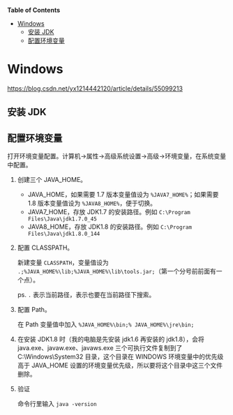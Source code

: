 <!-- markdown-toc start - Don't edit this section. Run M-x markdown-toc-generate-toc again -->
**Table of Contents**

- [Windows](#windows)
    - [安装 JDK](#安装-jdk)
    - [配置环境变量](#配置环境变量)

<!-- markdown-toc end -->


# Windows

<https://blog.csdn.net/yx1214442120/article/details/55099213>

## 安装 JDK


## 配置环境变量
打开环境变量配置。计算机→属性→高级系统设置→高级→环境变量，在系统变量中配置。

1. 创建三个 JAVA_HOME。
   - JAVA_HOME，如果需要 1.7 版本变量值设为 `%JAVA7_HOME%`；如果需要 1.8 版本变量值设为 `%JAVA8_HOME%`，便于切换。
   - JAVA7_HOME，存放 JDK1.7 的安装路径。例如 `C:\Program Files\Java\jdk1.7.0_45`
   - JAVA8_HOME，存放 JDK1.8 的安装路径。例如 `C:\Program Files\Java\jdk1.8.0_144`

2. 配置 CLASSPATH。

   新建变量 `CLASSPATH`，变量值设为 `.;%JAVA_HOME%\lib;%JAVA_HOME%\lib\tools.jar;`（第一个分号前前面有一个点）。
   
   ps. `.` 表示当前路径，表示也要在当前路径下搜索。

3. 配置 Path。

   在 Path 变量值中加入 `%JAVA_HOME%\bin;% JAVA_HOME%\jre\bin;`

4. 在安装 JDK1.8 时（我的电脑是先安装 jdk1.6 再安装的 jdk1.8），会将 java.exe、javaw.exe、javaws.exe 三个可执行文件复制到了 C:\Windows\System32 目录，这个目录在 WINDOWS 环境变量中的优先级高于 JAVA_HOME 设置的环境变量优先级，所以要将这个目录中这三个文件删除。

5. 验证

   命令行里输入 `java -version`

